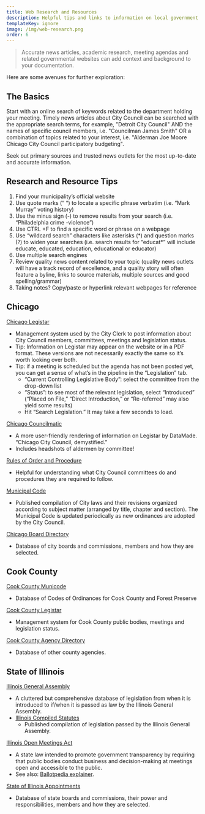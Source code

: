 ```yaml
---
title: Web Research and Resources
description: Helpful tips and links to information on local government.
templateKey: ignore
image: /img/web-research.png
order: 6
---
```


> Accurate news articles, academic research, meeting agendas and related governmental websites can add context and background to your documentation.

Here are some avenues for further exploration:

## The Basics

Start with an online search of keywords related to the department holding your meeting. Timely news articles about City Council can be searched with the appropriate search terms, for example, "Detroit City Council" AND the names of specific council members, i.e. "Councilman James Smith" OR a combination of topics related to your interest, i.e. "Alderman Joe Moore Chicago City Council participatory budgeting".

Seek out primary sources and trusted news outlets for the most up-to-date and accurate information.

## Research and Resource Tips

1. Find your municipality’s official website
2. Use quote marks (“ “) to locate a specific phrase verbatim (i.e. “Mark Murray” voting history)
3. Use the minus sign (-) to remove results from your search (i.e. “Philadelphia crime -violence”)
4. Use CTRL +F to find a specific word or phrase on a webpage
5. Use “wildcard search” characters like asterisks (\*) and question marks (?) to widen your searches (i.e. search results for “educat\*” will include educate, educated, education, educational or educator)
6. Use multiple search engines
7. Review quality news content related to your topic (quality news outlets will have a track record of excellence, and a quality story will often feature a byline, links to source materials, multiple sources and good spelling/grammar)
8. Taking notes? Copy/paste or hyperlink relevant webpages for reference

## Chicago

[Chicago Legistar](https://chicago.legistar.com/)

- Management system used by the City Clerk to post information about City Council members, committees, meetings and legislation status.
- Tip: Information on Legistar may appear on the website or in a PDF format. These versions are not necessarily exactly the same so it’s worth looking over both.
- Tip: if a meeting is scheduled but the agenda has not been posted yet, you can get a sense of what’s in the pipeline in the “Legislation” tab.
  - “Current Controlling Legislative Body”: select the committee from the drop-down list
  - “Status”: to see most of the relevant legislation, select “Introduced” (“Placed on File,” “Direct Introduction,” or “Re-referred” may also yield some results)
  - Hit “Search Legislation.” It may take a few seconds to load.

[Chicago Councilmatic](https://chicago.councilmatic.org/)

- A more user-friendly rendering of information on Legistar by DataMade. “Chicago City Council, demystified.”
- Includes headshots of aldermen by committee!

[Rules of Order and Procedure](https://www.chicityclerk.com/city-council-news-central/rules-order)

- Helpful for understanding what City Council committees do and procedures they are required to follow.

[Municipal Code](http://www.amlegal.com/codes/client/chicago_il/)

- Published compilation of City laws and their revisions organized according to subject matter (arranged by title, chapter and section). The Municipal Code is updated periodically as new ordinances are adopted by the City Council.

[Chicago Board Directory](http://webapps1.cityofchicago.org/moboco/directory)

- Database of city boards and commissions, members and how they are selected.

## Cook County

[Cook County Municode](https://library.municode.com/il/cook_county)

- Database of Codes of Ordinances for Cook County and Forest Preserve

[Cook County Legistar](https://cook-county.legistar.com/Legislation.aspx)

- Management system for Cook County public bodies, meetings and legislation status.

[Cook County Agency Directory](https://www.cookcountyil.gov/agency-directory)

- Database of other county agencies.

## State of Illinois

[Illinois General Assembly](http://www.ilga.gov/default.asp)

- A cluttered but comprehensive database of legislation from when it is introduced to if/when it is passed as law by the Illinois General Assembly.
- [Illinois Compiled Statutes](http://www.ilga.gov/legislation/ilcs/ilcs.asp)
  - Published compilation of legislation passed by the Illinois General Assembly.

[Illinois Open Meetings Act](http://www.ilga.gov/legislation/ilcs/ilcs3.asp?ActID=84&ChapterID=2)

- A state law intended to promote government transparency by requiring that public bodies conduct business and decision-making at meetings open and accessible to the public.
- See also: [Ballotpedia explainer](https://ballotpedia.org/Illinois_Open_Meetings_Act).

[State of Illinois Appointments](https://www2.illinois.gov/sites/bac/SitePages/AppointmentsListing.aspx)

- Database of state boards and commissions, their power and responsibilities, members and how they are selected.
